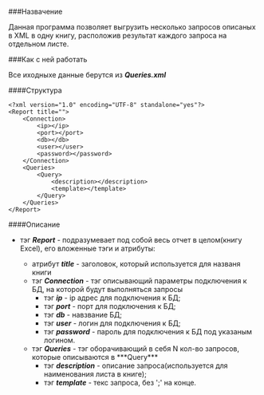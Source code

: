 ###Назвачение

Данная программа позволяет выгрузить несколько запросов описаных в XML в одну книгу, расположив результат каждого запроса на отдельном листе.

###Как с ней работать

Все иходныхе данные берутся из ***Queries.xml***

####Структура

```
<?xml version="1.0" encoding="UTF-8" standalone="yes"?>
<Report title="">
	<Connection>
		<ip></ip>
		<port></port>
		<db></db>
		<user></user>
		<password></password>
	</Connection>
	<Queries>
		<Query>
			<description></description>
			<template></template>
		</Query>			
	</Queries>
</Report>
```

####Описание

<ul>
  <li>
    тэг <b><i>Report</b></i> - подразумевает под собой весь отчет в целом(книгу Excel), его вложенные тэги и атрибуты:
  </li>
  <ul>
    <li>
      атрибут <b><i>title</b></i> - заголовок, который используется для названя книги  
    </li>
    <li>
      тэг <b><i>Connection</b></i> - тэг описывающий параметры подключения к БД, на которой будут выполняться запросы      
      <ul>
        <li>      
          тэг <b><i>ip</b></i> - ip адрес для подключения к БД;
        </li>
        <li>      
          тэг <b><i>port</b></i> - порт для подключения к БД;
        </li>
        <li>      
          тэг <b><i>db</b></i> - навзвание БД;
        </li>
        <li>      
          тэг <b><i>user</b></i> - логин для подключения к БД;
        </li>
        <li>      
          тэг <b><i>password</b></i> - пароль для подключения к БД под указаным логином.
        </li>        
      </ul>  
    </li> 
    <li>
      тэг <b><i>Queries</b></i> - тэг оборачивающий в себя N кол-во запросов, которые описываются в ***Query***
      <ul>
        <li>
          тэг <b><i>description</b></i> - описание запроса(используется для наименования листа в книге);
        </li>
        <li>
          тэг <b><i>template</b></i> - текс запроса, без ';' на конце.
        </li>        
      </ul>
    </li>
  </ul>
</ul>

